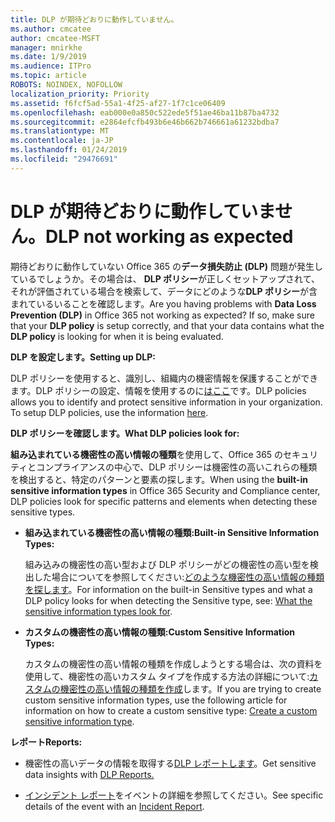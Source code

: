 ```yaml
---
title: DLP が期待どおりに動作していません。
ms.author: cmcatee
author: cmcatee-MSFT
manager: mnirkhe
ms.date: 1/9/2019
ms.audience: ITPro
ms.topic: article
ROBOTS: NOINDEX, NOFOLLOW
localization_priority: Priority
ms.assetid: f6fcf5ad-55a1-4f25-af27-1f7c1ce06409
ms.openlocfilehash: eab000e0a850c522ede5f51ae46ba11b87ba4732
ms.sourcegitcommit: e2864efcfb493b6e46b662b746661a61232bdba7
ms.translationtype: MT
ms.contentlocale: ja-JP
ms.lasthandoff: 01/24/2019
ms.locfileid: "29476691"
---
```

# <a name="dlp-not-working-as-expected"></a><span data-ttu-id="a0357-102">DLP が期待どおりに動作していません。</span><span class="sxs-lookup"><span data-stu-id="a0357-102">DLP not working as expected</span></span>

<span data-ttu-id="a0357-p101">期待どおりに動作していない Office 365 の**データ損失防止 (DLP)** 問題が発生しているでしょうか。その場合は、 **DLP ポリシー**が正しくセットアップされて、それが評価されている場合を検索して、データにどのような**DLP ポリシー**が含まれているいることを確認します。</span><span class="sxs-lookup"><span data-stu-id="a0357-p101">Are you having problems with **Data Loss Prevention (DLP)** in Office 365 not working as expected? If so, make sure that your **DLP policy** is setup correctly, and that your data contains what the **DLP policy** is looking for when it is being evaluated.</span></span> 
  
 <span data-ttu-id="a0357-105">**DLP を設定します。**</span><span class="sxs-lookup"><span data-stu-id="a0357-105">**Setting up DLP:**</span></span>
  
<span data-ttu-id="a0357-p102">DLP ポリシーを使用すると、識別し、組織内の機密情報を保護することができます。DLP ポリシーの設定、情報を使用するのに[はここ](https://docs.microsoft.com/en-us/office365/securitycompliance/prevent-data-loss#set-up-dlp)です。</span><span class="sxs-lookup"><span data-stu-id="a0357-p102">DLP policies allows you to identify and protect sensitive information in your organization. To setup DLP policies, use the information [here](https://docs.microsoft.com/en-us/office365/securitycompliance/prevent-data-loss#set-up-dlp).</span></span>
  
 <span data-ttu-id="a0357-108">**DLP ポリシーを確認します。**</span><span class="sxs-lookup"><span data-stu-id="a0357-108">**What DLP policies look for:**</span></span>
  
<span data-ttu-id="a0357-109">**組み込まれている機密性の高い情報の種類**を使用して、Office 365 のセキュリティとコンプライアンスの中心で、DLP ポリシーは機密性の高いこれらの種類を検出すると、特定のパターンと要素の探します。</span><span class="sxs-lookup"><span data-stu-id="a0357-109">When using the **built-in sensitive information types** in Office 365 Security and Compliance center, DLP policies look for specific patterns and elements when detecting these sensitive types.</span></span> 
  
- <span data-ttu-id="a0357-110">**組み込まれている機密性の高い情報の種類:**</span><span class="sxs-lookup"><span data-stu-id="a0357-110">**Built-in Sensitive Information Types:**</span></span>
    
    <span data-ttu-id="a0357-111">組み込みの機密性の高い型および DLP ポリシーがどの機密性の高い型を検出した場合についてを参照してください:[どのような機密性の高い情報の種類を探します](https://docs.microsoft.com/en-us/office365/securitycompliance/what-the-sensitive-information-types-look-for)。</span><span class="sxs-lookup"><span data-stu-id="a0357-111">For information on the built-in Sensitive types and what a DLP policy looks for when detecting the Sensitive type, see: [What the sensitive information types look for](https://docs.microsoft.com/en-us/office365/securitycompliance/what-the-sensitive-information-types-look-for).</span></span>
    
- <span data-ttu-id="a0357-112">**カスタムの機密性の高い情報の種類:**</span><span class="sxs-lookup"><span data-stu-id="a0357-112">**Custom Sensitive Information Types:**</span></span>
    
    <span data-ttu-id="a0357-113">カスタムの機密性の高い情報の種類を作成しようとする場合は、次の資料を使用して、機密性の高いカスタム タイプを作成する方法の詳細について:[カスタムの機密性の高い情報の種類を作成](https://docs.microsoft.com/en-us/office365/securitycompliance/create-a-custom-sensitive-information-type)します。</span><span class="sxs-lookup"><span data-stu-id="a0357-113">If you are trying to create custom sensitive information types, use the following article for information on how to create a custom sensitive type: [Create a custom sensitive information type](https://docs.microsoft.com/en-us/office365/securitycompliance/create-a-custom-sensitive-information-type).</span></span>
    
 <span data-ttu-id="a0357-114">**レポート**</span><span class="sxs-lookup"><span data-stu-id="a0357-114">**Reports:**</span></span>
  
- <span data-ttu-id="a0357-115">機密性の高いデータの情報を取得する[DLP レポートします](https://docs.microsoft.com/en-us/office365/securitycompliance/data-loss-prevention-policies#dlp-reports)。</span><span class="sxs-lookup"><span data-stu-id="a0357-115">Get sensitive data insights with [DLP Reports.](https://docs.microsoft.com/en-us/office365/securitycompliance/data-loss-prevention-policies#dlp-reports)</span></span>
    
- <span data-ttu-id="a0357-116">[インシデント レポート](https://docs.microsoft.com/en-us/office365/securitycompliance/data-loss-prevention-policies#incident-reports)をイベントの詳細を参照してください。</span><span class="sxs-lookup"><span data-stu-id="a0357-116">See specific details of the event with an [Incident Report](https://docs.microsoft.com/en-us/office365/securitycompliance/data-loss-prevention-policies#incident-reports).</span></span>
    

